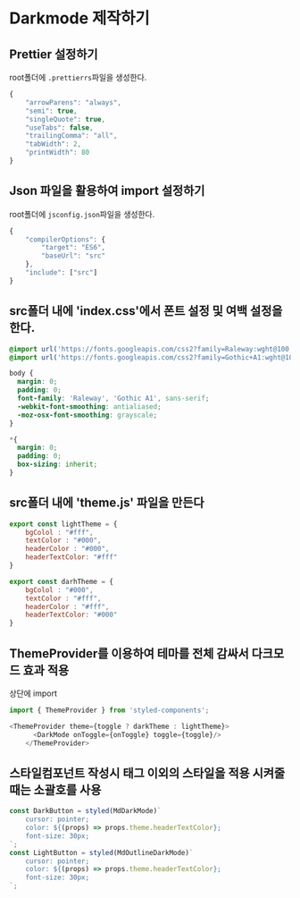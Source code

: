 # Darkmode 제작하기

## Prettier 설정하기
root폴더에 `.prettierrs`파일을 생성한다.
```javascript
{
    "arrowParens": "always",
    "semi": true,
    "singleQuote": true,
    "useTabs": false,
    "trailingComma": "all",
    "tabWidth": 2,
    "printWidth": 80
}
```

## Json 파일을 활용하여 import 설정하기
root폴더에 `jsconfig.json`파일을 생성한다.
```javascript
{
    "compilerOptions": {
        "target": "ES6",
        "baseUrl": "src"
    },
    "include": ["src"]
}
```

## src폴더 내에 'index.css'에서 폰트 설정 및 여백 설정을 한다.
```css
@import url('https://fonts.googleapis.com/css2?family=Raleway:wght@100;300;400;500;700&display=swap');
@import url('https://fonts.googleapis.com/css2?family=Gothic+A1:wght@100;300;400;500;700&display=swap');

body {
  margin: 0;
  padding: 0;
  font-family: 'Raleway', 'Gothic A1', sans-serif;
  -webkit-font-smoothing: antialiased;
  -moz-osx-font-smoothing: grayscale;
}

*{
  margin: 0;
  padding: 0;
  box-sizing: inherit;
}
```

## src폴더 내에 'theme.js' 파일을 만든다
```javascript
export const lightTheme = {
    bgColol : "#fff",
    textColor : "#000",
    headerColor : "#000",
    headerTextColor: "#fff"
}

export const darhTheme = {
    bgColol : "#000",
    textColor : "#fff",
    headerColor : "#fff",
    headerTextColor: "#000"
}
```

## ThemeProvider를 이용하여 테마를 전체 감싸서 다크모드 효과 적용
상단에 import
```javascript
import { ThemeProvider } from 'styled-components';
```
```javascript
<ThemeProvider theme={toggle ? darkTheme : lightTheme}>
      <DarkMode onToggle={onToggle} toggle={toggle}/>
    </ThemeProvider>
```

## 스타일컴포넌트 작성시 태그 이외의 스타일을 적용 시켜줄 때는 소괄호를 사용
```javascript
const DarkButton = styled(MdDarkMode)`
    cursor: pointer;
    color: ${(props) => props.theme.headerTextColor};
    font-size: 30px;
`;
const LightButton = styled(MdOutlineDarkMode)`
    cursor: pointer;
    color: ${(props) => props.theme.headerTextColor};
    font-size: 30px;
`;
```